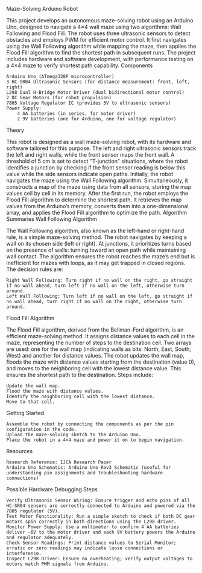 Maze-Solving Arduino Robot

This project develops an autonomous maze-solving robot using an Arduino Uno, designed to navigate a 4×4 wall maze using two algorithms: Wall Following and Flood Fill. The robot uses three ultrasonic sensors to detect obstacles and employs PWM for efficient motor control. It first navigates using the Wall Following algorithm while mapping the maze, then applies the Flood Fill algorithm to find the shortest path in subsequent runs. The project includes hardware and software development, with performance testing on a 4×4 maze to verify shortest path capability.
Components

    Arduino Uno (ATmega328P microcontroller)
    3 HC-SR04 Ultrasonic Sensors (for distance measurement: front, left, right)
    L298 Dual H-Bridge Motor Driver (dual bidirectional motor control)
    2 DC Gear Motors (for robot propulsion)
    7805 Voltage Regulator IC (provides 5V to ultrasonic sensors)
    Power Supply:
        4 AA batteries (in series, for motor driver)
        2 9V batteries (one for Arduino, one for voltage regulator)

Theory

This robot is designed as a wall maze-solving robot, with its hardware and software tailored for this purpose. The left and right ultrasonic sensors track the left and right walls, while the front sensor maps the front wall. A threshold of 5 cm is set to detect "T-junction" situations, where the robot identifies a junction by checking if the front sensor reading is below this value while the side sensors indicate open paths. Initially, the robot navigates the maze using the Wall Following algorithm. Simultaneously, it constructs a map of the maze using data from all sensors, storing the map values cell by cell in its memory. After the first run, the robot employs the Flood Fill algorithm to determine the shortest path. It retrieves the map values from the Arduino’s memory, converts them into a one-dimensional array, and applies the Flood Fill algorithm to optimize the path.
Algorithm Summaries
Wall Following Algorithm

The Wall Following algorithm, also known as the left-hand or right-hand rule, is a simple maze-solving method. The robot navigates by keeping a wall on its chosen side (left or right). At junctions, it prioritizes turns based on the presence of walls: turning toward an open path while maintaining wall contact. The algorithm ensures the robot reaches the maze’s end but is inefficient for mazes with loops, as it may get trapped in closed regions. The decision rules are:

    Right Wall Following: Turn right if no wall on the right, go straight if no wall ahead, turn left if no wall on the left, otherwise turn around.
    Left Wall Following: Turn left if no wall on the left, go straight if no wall ahead, turn right if no wall on the right, otherwise turn around.

Flood Fill Algorithm

The Flood Fill algorithm, derived from the Bellman-Ford algorithm, is an efficient maze-solving method. It assigns distance values to each cell in the maze, representing the number of steps to the destination cell. Two arrays are used: one for the wall map (indicating walls as bits: North, East, South, West) and another for distance values. The robot updates the wall map, floods the maze with distance values starting from the destination (value 0), and moves to the neighboring cell with the lowest distance value. This ensures the shortest path to the destination. Steps include:

    Update the wall map.
    Flood the maze with distance values.
    Identify the neighboring cell with the lowest distance.
    Move to that cell.

Getting Started

    Assemble the robot by connecting the components as per the pin configuration in the code.
    Upload the maze-solving sketch to the Arduino Uno.
    Place the robot in a 4×4 maze and power it on to begin navigation.

Resources

    Research Reference: IJCA Research Paper
    Arduino Uno Schematic: Arduino Uno Rev3 Schematic (useful for understanding pin assignments and troubleshooting hardware connections)

Possible Hardware Debugging Steps

    Verify Ultrasonic Sensor Wiring: Ensure trigger and echo pins of all HC-SR04 sensors are correctly connected to Arduino and powered via the 7805 regulator (5V).
    Test Motor Functionality: Run a simple sketch to check if both DC gear motors spin correctly in both directions using the L298 driver.
    Monitor Power Supply: Use a multimeter to confirm 4 AA batteries deliver ~6V to the motor driver and each 9V battery powers the Arduino and regulator adequately.
    Check Sensor Readings: Print distance values to Serial Monitor; erratic or zero readings may indicate loose connections or interference.
    Inspect L298 Driver: Ensure no overheating; verify output voltages to motors match PWM signals from Arduino.
